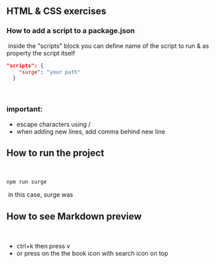 ## HTML & CSS exercises

### How to add a script to a package.json

​
inside the "scripts" block you can define name of the script to run & as property the script itself
​
​
​

```json
"scripts": {
    "surge": "your path"
  }
```

​

### important:

- escape characters using /
- when adding new lines, add comma behind new line
  ​

## How to run the project

​

```
npm run surge
```

​
in this case, surge was
​
​

## How to see Markdown preview

​

- ctrl+k then press v
- or press on the the book icon with search icon on top

